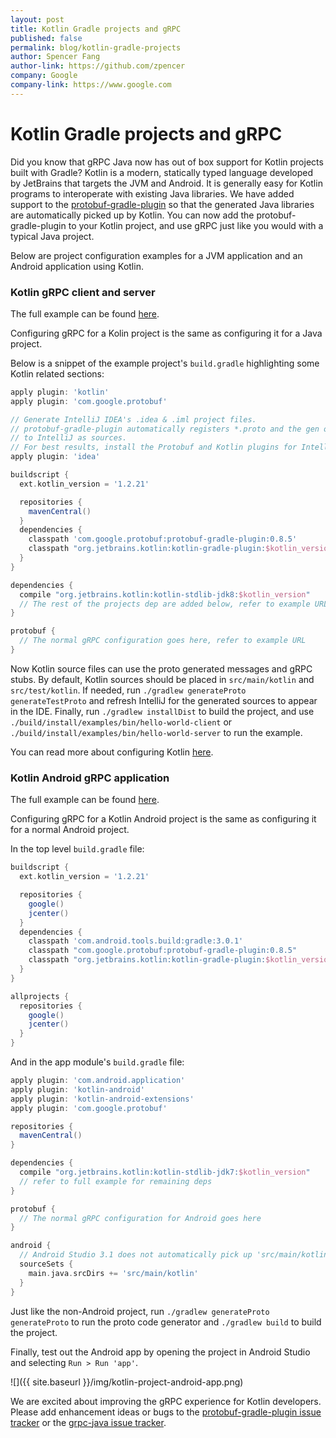 ```yaml
---
layout: post
title: Kotlin Gradle projects and gRPC
published: false
permalink: blog/kotlin-gradle-projects
author: Spencer Fang
author-link: https://github.com/zpencer
company: Google
company-link: https://www.google.com
---
```


# Kotlin Gradle projects and gRPC

Did you know that gRPC Java now has out of box support for Kotlin projects built with Gradle? Kotlin is a modern, statically typed language developed by JetBrains that targets the JVM and Android. It is generally easy for Kotlin programs to interoperate with existing Java libraries. We have added support to the [protobuf-gradle-plugin](https://github.com/google/protobuf-gradle-plugin/releases) so that the generated Java libraries are automatically picked up by Kotlin. You can now add the protobuf-gradle-plugin to your Kotlin project, and use gRPC just like you would with a typical Java project.

Below are project configuration examples for a JVM application and an Android application using Kotlin.

### Kotlin gRPC client and server

The full example can be found [here](https://github.com/grpc/grpc-java/tree/master/examples/example-kotlin).

Configuring gRPC for a Kolin project is the same as configuring it for a Java project.

Below is a snippet of the example project's `build.gradle` highlighting some Kotlin related sections:
```groovy
apply plugin: 'kotlin'
apply plugin: 'com.google.protobuf'

// Generate IntelliJ IDEA's .idea & .iml project files.
// protobuf-gradle-plugin automatically registers *.proto and the gen output files
// to IntelliJ as sources.
// For best results, install the Protobuf and Kotlin plugins for IntelliJ.
apply plugin: 'idea'

buildscript {
  ext.kotlin_version = '1.2.21'

  repositories {
    mavenCentral()
  }
  dependencies {
    classpath 'com.google.protobuf:protobuf-gradle-plugin:0.8.5'
    classpath "org.jetbrains.kotlin:kotlin-gradle-plugin:$kotlin_version"
  }
}

dependencies {
  compile "org.jetbrains.kotlin:kotlin-stdlib-jdk8:$kotlin_version"
  // The rest of the projects dep are added below, refer to example URL
}

protobuf {
  // The normal gRPC configuration goes here, refer to example URL
}
```

Now Kotlin source files can use the proto generated messages and gRPC stubs. By default, Kotlin sources should be placed in `src/main/kotlin` and `src/test/kotlin`. If needed, run `./gradlew generateProto generateTestProto` and refresh IntelliJ for the generated sources to appear in the IDE. Finally, run `./gradlew installDist` to build the project, and use `./build/install/examples/bin/hello-world-client` or `./build/install/examples/bin/hello-world-server` to run the example.

You can read more about configuring Kotlin [here](https://kotlinlang.org/docs/reference/using-gradle.html).

###  Kotlin Android gRPC application

The full example can be found [here](https://github.com/grpc/grpc-java/tree/master/examples/example-kotlin/android/helloworld).

Configuring gRPC for a Kotlin Android project is the same as configuring it for a normal Android project.

In the top level `build.gradle` file:

```groovy
buildscript {
  ext.kotlin_version = '1.2.21'

  repositories {
    google()
    jcenter()
  }
  dependencies {
    classpath 'com.android.tools.build:gradle:3.0.1'
    classpath "com.google.protobuf:protobuf-gradle-plugin:0.8.5"
    classpath "org.jetbrains.kotlin:kotlin-gradle-plugin:$kotlin_version"
  }
}

allprojects {
  repositories {
    google()
    jcenter()
  }
}
```

And in the app module's `build.gradle` file:

```groovy
apply plugin: 'com.android.application'
apply plugin: 'kotlin-android'
apply plugin: 'kotlin-android-extensions'
apply plugin: 'com.google.protobuf'

repositories {
  mavenCentral()
}

dependencies {
  compile "org.jetbrains.kotlin:kotlin-stdlib-jdk7:$kotlin_version"
  // refer to full example for remaining deps
}

protobuf {
  // The normal gRPC configuration for Android goes here
}

android {
  // Android Studio 3.1 does not automatically pick up 'src/main/kotlin' as source files
  sourceSets {
    main.java.srcDirs += 'src/main/kotlin'
  }
}
```

Just like the non-Android project, run `./gradlew generateProto generateProto` to run the proto code generator and `./gradlew build` to build the project.

Finally, test out the Android app by opening the project in Android Studio and selecting `Run > Run 'app'`.

![]({{ site.baseurl }}/img/kotlin-project-android-app.png)

We are excited about improving the gRPC experience for Kotlin developers. Please add enhancement ideas or bugs to the [protobuf-gradle-plugin issue tracker](https://github.com/google/protobuf-gradle-plugin/issues) or the [grpc-java issue tracker](https://github.com/grpc/grpc-java/issues). 
